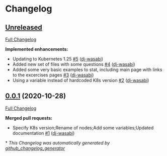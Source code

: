 # Changelog

## [Unreleased](https://github.com/dj-wasabi/vagrant-kubernetes/tree/HEAD)

[Full Changelog](https://github.com/dj-wasabi/vagrant-kubernetes/compare/0.0.1...HEAD)

**Implemented enhancements:**

- Updating to Kubernetes 1.25 [\#5](https://github.com/dj-wasabi/vagrant-kubernetes/pull/5) ([dj-wasabi](https://github.com/dj-wasabi))
- Added new set of files with some questions [\#4](https://github.com/dj-wasabi/vagrant-kubernetes/pull/4) ([dj-wasabi](https://github.com/dj-wasabi))
- Added some very basic examples to stat, including main page with links to the excercises pages [\#3](https://github.com/dj-wasabi/vagrant-kubernetes/pull/3) ([dj-wasabi](https://github.com/dj-wasabi))
- Using a variable instead of hardcoded K8s version [\#2](https://github.com/dj-wasabi/vagrant-kubernetes/pull/2) ([dj-wasabi](https://github.com/dj-wasabi))

## [0.0.1](https://github.com/dj-wasabi/vagrant-kubernetes/tree/0.0.1) (2020-10-28)

[Full Changelog](https://github.com/dj-wasabi/vagrant-kubernetes/compare/00af781882a8c6fed52419a8b46311da1769754f...0.0.1)

**Merged pull requests:**

- Specify K8s version;Rename of nodes;Add some variables;Updated documentation [\#1](https://github.com/dj-wasabi/vagrant-kubernetes/pull/1) ([dj-wasabi](https://github.com/dj-wasabi))



\* *This Changelog was automatically generated by [github_changelog_generator](https://github.com/github-changelog-generator/github-changelog-generator)*
